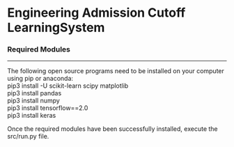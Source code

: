 # Engineering Admission Cutoff LearningSystem

### Required Modules
----------------
The following open source programs need to be installed on your computer using pip or anaconda: </br>
	pip3 install -U scikit-learn scipy matplotlib    </br>
	pip3 install pandas   </br>
	pip3 install numpy   </br>
	pip3 install tensorflow==2.0   </br>
	pip3 install keras   </br>


Once the required modules have been successfully installed, execute the src/run.py file.  </br>
